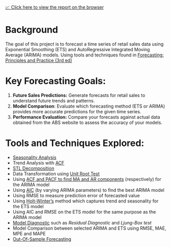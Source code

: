 [📈 Click here to view the report on the browser](https://nadzmi27.github.io/Retail-Forecasting/)

# Background
The goal of this project is to forecast a time series of retail sales data using Exponential Smoothing (ETS) and AutoRegressive Integrated Moving Average (ARIMA) models.
Using tools and techniques found in [Forecasting: Principles and Practice (3rd ed)](https://otexts.com/fpp3/)

# Key Forecasting Goals:
1. **Future Sales Predictions:** Generate forecasts for retail sales to understand future trends and patterns.
2. **Model Comparison**: Evaluate which forecasting method (ETS or ARIMA) provides more accurate predictions for the given time series.
3. **Performance Evaluation:** Compare your forecasts against actual data obtained from the ABS website to assess the accuracy of your models.

# Tools and Techniques Explored:
- [Seasonality Analysis](https://otexts.com/fpp3/seasonal-plots.html)
- Trend Analysis with [ACF](https://otexts.com/fpp3/acf.html)
- [STL Decomposition](https://otexts.com/fpp3/stl.html)
- Data Transformation using [Unit Root Test](https://otexts.com/fpp3/stationarity.html)
- Using [ACF and PACF to find MA and AR components](https://otexts.com/fpp3/seasonal-arima.html) (respectively) for the ARIMA  model
- Using [AIC](https://otexts.com/fpp3/selecting-predictors.html) (by varying ARIMA parameters) to find the best ARIMA model
- Using RMSE to measure prediction error of forecasted value
- Using [Holt-Winter’s](https://otexts.com/fpp3/holt-winters.html) method which captures trend and seasonality for the ETS model
- Using AIC and RMSE on the ETS model for the same purpose as the ARIMA model
- [Model Diagnostic](https://otexts.com/fpp3/diagnostics.html) such as _Residual Diagnostic_ and _Ljung-Box test_
- Model Comparison between selected ARIMA and ETS using RMSE, MAE, MPE and MAPE
- [Out-Of-Sample Forecasting](https://otexts.com/fpp3/accuracy.html)
